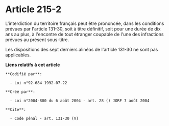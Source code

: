 # Article 215-2

L'interdiction du territoire français peut être prononcée, dans les conditions prévues par l'article 131-30, soit à titre
définitif, soit pour une durée de dix ans au plus, à l'encontre de tout étranger coupable de l'une des infractions prévues au
présent sous-titre. 

Les dispositions des sept derniers alinéas de l'article 131-30 ne sont pas applicables.

**Liens relatifs à cet article**

	**Codifié par**:

	  - Loi n°92-684 1992-07-22

	**Créé par**:

	  - Loi n°2004-800 du 6 août 2004 - art. 28 () JORF 7 août 2004

	**Cite**:

	  - Code pénal - art. 131-30 (V)
